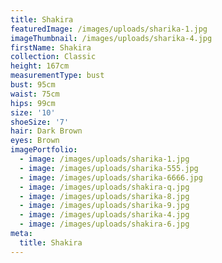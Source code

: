 ```yaml
---
title: Shakira
featuredImage: /images/uploads/sharika-1.jpg
imageThumbnail: /images/uploads/sharika-4.jpg
firstName: Shakira
collection: Classic
height: 167cm
measurementType: bust
bust: 95cm
waist: 75cm
hips: 99cm
size: '10'
shoeSize: '7'
hair: Dark Brown
eyes: Brown
imagePortfolio:
  - image: /images/uploads/sharika-1.jpg
  - image: /images/uploads/sharika-555.jpg
  - image: /images/uploads/sharika-6666.jpg
  - image: /images/uploads/shakira-q.jpg
  - image: /images/uploads/sharika-8.jpg
  - image: /images/uploads/sharika-9.jpg
  - image: /images/uploads/sharika-4.jpg
  - image: /images/uploads/shakira-6.jpg
meta:
  title: Shakira
---
```


